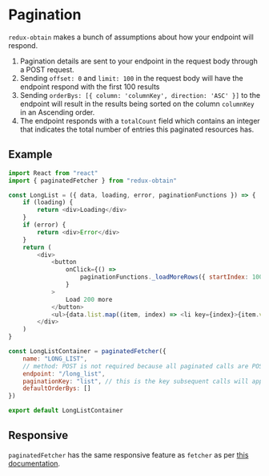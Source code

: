 # Pagination

`redux-obtain` makes a bunch of assumptions about how your endpoint will respond.

1. Pagination details are sent to your endpoint in the request body through a POST request.
2. Sending `offset: 0` and `limit: 100` in the request body will have the endpoint respond with the first 100 results
3. Sending `orderBys: [{ column: 'columnKey', direction: 'ASC' }]` to the endpoint will result in the results being sorted on the column `columnKey` in an Ascending order.
4. The endpoint responds with a `totalCount` field which contains an integer that indicates the total number of entries this paginated resources has.

## Example

```javascript
import React from "react"
import { paginatedFetcher } from "redux-obtain"

const LongList = ({ data, loading, error, paginationFunctions }) => {
    if (loading) {
        return <div>Loading</div>
    }
    if (error) {
        return <div>Error</div>
    }
    return (
        <div>
            <button
                onClick={() =>
                    paginationFunctions._loadMoreRows({ startIndex: 100, stopIndex: 300 })
                }
            >
                Load 200 more
            </button>
            <ul>{data.list.map((item, index) => <li key={index}>{item.value}</li>)}</ul>
        </div>
    )
}

const LongListContainer = paginatedFetcher({
    name: "LONG_LIST",
    // method: POST is not required because all paginated calls are POST requests
    endpoint: "/long_list",
    paginationKey: "list", // this is the key subsequent calls will append their results to
    defaultOrderBys: []
})

export default LongListContainer
```

## Responsive

`paginatedFetcher` has the same responsive feature as `fetcher` as per [this documentation](docs/responsive.md).
